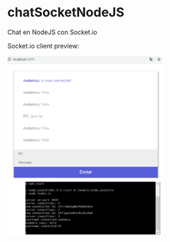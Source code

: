 # chatSocketNodeJS
Chat en NodeJS con Socket.io

Socket.io client preview:

<img src="https://github.com/cesarazocar/chatSocketNodeJS/blob/master/socketio%20preview.png" width="350" title="Esp8266 example" alt="Socket.io client example">

<a href="https://github.com/cesarazocar/Socket.ioChatEsp8266">
  <img src="https://github.com/cesarazocar/Socket.ioChatEsp8266/blob/master/output%20serial%20example.png" width="350" title="Esp8266 example" alt="Esp8266 example>
</a>


